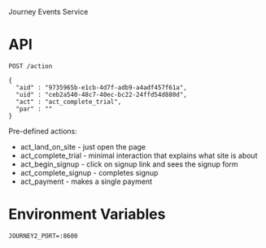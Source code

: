 Journey Events Service

# API

```
POST /action

{
  "aid" : "9735965b-e1cb-4d7f-adb9-a4adf457f61a",
  "uid" : "ceb2a540-48c7-40ec-bc22-24ffd54d880d",
  "act" : "act_complete_trial",
  "par" : ""
}
```

Pre-defined actions:
- act_land_on_site - just open the page
- act_complete_trial - minimal interaction that explains what site is about
- act_begin_signup - click on signup link and sees the signup form
- act_complete_signup - completes signup
- act_payment - makes a single payment

# Environment Variables

```
JOURNEY2_PORT=:8600
```

